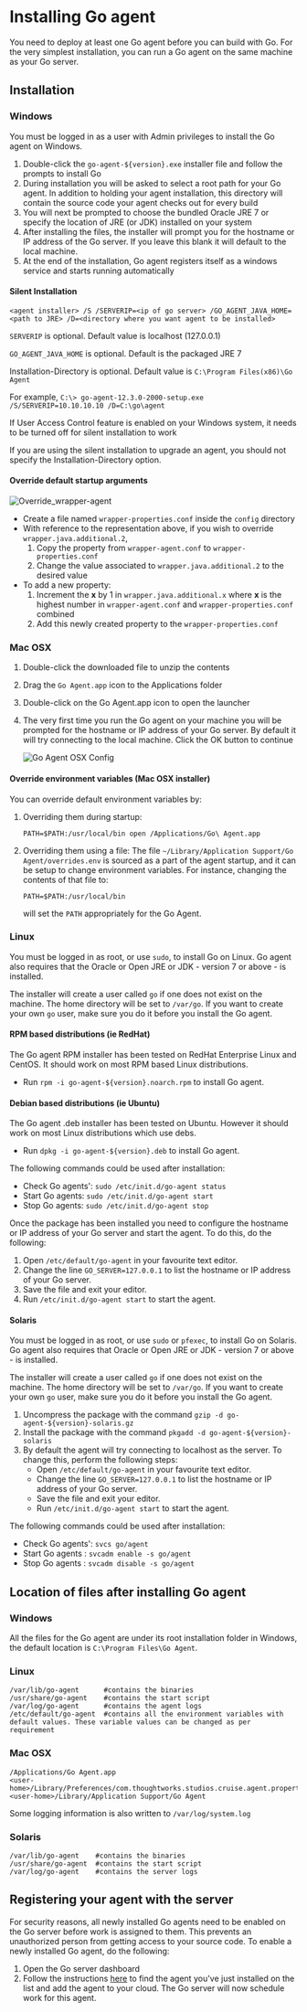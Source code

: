 # Installing Go agent

You need to deploy at least one Go agent before you can build with Go. For the very simplest installation, you can run a Go agent on the same machine as your Go server.

## Installation

### Windows

You must be logged in as a user with Admin privileges to install the Go agent on Windows.

1.  Double-click the ```go-agent-${version}.exe``` installer file and follow the prompts to install Go
2.  During installation you will be asked to select a root path for your Go agent. In addition to holding your agent installation, this directory will contain the source code your agent checks out for every build
3.  You will next be prompted to choose the bundled Oracle JRE 7 or specify the location of JRE (or JDK) installed on your system
4.  After installing the files, the installer will prompt you for the hostname or IP address of the Go server. If you leave this blank it will default to the local machine.
5.  At the end of the installation, Go agent registers itself as a windows service and starts running automatically

#### Silent Installation

``` {.code}
<agent installer> /S /SERVERIP=<ip of go server> /GO_AGENT_JAVA_HOME=<path to JRE> /D=<directory where you want agent to be installed>
```

```SERVERIP``` is optional. Default value is localhost (127.0.0.1)

```GO_AGENT_JAVA_HOME``` is optional. Default is the packaged JRE 7

Installation-Directory is optional. Default value is ```C:\Program Files(x86)\Go Agent```

For example, ```C:\> go-agent-12.3.0-2000-setup.exe /S/SERVERIP=10.10.10.10 /D=C:\go\agent```

If User Access Control feature is enabled on your Windows system, it needs to be turned off for silent installation to work

If you are using the silent installation to upgrade an agent, you should not specify the Installation-Directory option.

#### Override default startup arguments

![Override_wrapper-agent](../resources/images/windows-agent-startup-config-cascade.png)

-   Create a file named ```wrapper-properties.conf``` inside the ```config``` directory
-   With reference to the representation above, if you wish to override ```wrapper.java.additional.2```,
    1.  Copy the property from ```wrapper-agent.conf``` to ```wrapper-properties.conf```
    2.  Change the value associated to ```wrapper.java.additional.2``` to the desired value
-   To add a new property:
    1.  Increment the **x** by 1 in ```wrapper.java.additional.x``` where **x** is the highest number in ```wrapper-agent.conf``` and ```wrapper-properties.conf``` combined
    2.  Add this newly created property to the ```wrapper-properties.conf```

### Mac OSX

1.  Double-click the downloaded file to unzip the contents
2.  Drag the ```Go Agent.app``` icon to the Applications folder
3.  Double-click on the Go Agent.app icon to open the launcher
4.  The very first time you run the Go agent on your machine you will be prompted for the hostname or IP address of your Go server. By default it will try connecting to the local machine. Click the OK button to continue

    ![Go Agent OSX Config](../resources/images/cruise_agent_osx_config.png)

#### Override environment variables (Mac OSX installer)

You can override default environment variables by:

1. Overriding them during startup:

    ``` {.code}
    PATH=$PATH:/usr/local/bin open /Applications/Go\ Agent.app
    ```

2. Overriding them using a file: The file ```~/Library/Application Support/Go Agent/overrides.env``` is sourced as a part of
   the agent startup, and it can be setup to change environment variables. For instance, changing the contents of that
   file to:

    ``` {.code}
    PATH=$PATH:/usr/local/bin
    ```

    will set the ```PATH``` appropriately for the Go Agent.

### Linux

 You must be logged in as root, or use ```sudo```, to install Go on Linux. Go agent also requires that the Oracle or Open JRE or JDK - version 7 or above - is installed.

 The installer will create a user called ```go``` if one does not exist on the machine. The home directory will be set to ```/var/go```. If you want to create your own ```go``` user, make sure you do it before you install the Go agent.

#### RPM based distributions (ie RedHat)

The Go agent RPM installer has been tested on RedHat Enterprise Linux and CentOS. It should work on most RPM based Linux distributions.

- Run ```rpm -i go-agent-${version}.noarch.rpm``` to install Go agent.

#### Debian based distributions (ie Ubuntu)

The Go agent .deb installer has been tested on Ubuntu. However it should work on most Linux distributions which use debs.

- Run ```dpkg -i go-agent-${version}.deb``` to install Go agent.

The following commands could be used after installation:

-   Check Go agents': ```sudo /etc/init.d/go-agent status```
-   Start Go agents: ```sudo /etc/init.d/go-agent start```
-   Stop Go agents: ```sudo /etc/init.d/go-agent stop```

Once the package has been installed you need to configure the hostname or IP address of your Go server and start the agent. To do this, do the
following:

1.  Open ```/etc/default/go-agent``` in your favourite text editor.
2.  Change the line ```GO_SERVER=127.0.0.1``` to list the hostname or IP address of your Go server.
3.  Save the file and exit your editor.
4.  Run ```/etc/init.d/go-agent start``` to start the agent.

#### Solaris

You must be logged in as root, or use ```sudo``` or ```pfexec```, to install Go on Solaris. Go agent also requires that Oracle or Open JRE or JDK - version 7 or above - is installed.

The installer will create a user called ```go``` if one does not exist on the machine. The home directory will be set to ```/var/go```. If you want to create your own ```go``` user, make sure you do it before you install the Go agent.

1.  Uncompress the package with the command ```gzip -d go-agent-${version}-solaris.gz```
2.  Install the package with the command ```pkgadd -d go-agent-${version}-solaris```
3.  By default the agent will try connecting to localhost as the server.
    To change this, perform the following steps:
    - Open ```/etc/default/go-agent``` in your favourite text editor.
    - Change the line ```GO_SERVER=127.0.0.1``` to list the hostname or IP address of your Go server.
    - Save the file and exit your editor.
    - Run ```/etc/init.d/go-agent start``` to start the agent.


The following commands could be used after installation:

-   Check Go agents': ```svcs go/agent```
-   Start Go agents : ```svcadm enable -s go/agent```
-   Stop Go agents : ```svcadm disable -s go/agent```

## Location of files after installing Go agent

### Windows

All the files for the Go agent are under its root installation folder in Windows, the default location is ```C:\Program Files\Go Agent```.

### Linux

``` {.code}
/var/lib/go-agent      #contains the binaries
/usr/share/go-agent    #contains the start script
/var/log/go-agent      #contains the agent logs
/etc/default/go-agent  #contains all the environment variables with default values. These variable values can be changed as per requirement
```

### Mac OSX

``` {.code}
/Applications/Go Agent.app
<user-home>/Library/Preferences/com.thoughtworks.studios.cruise.agent.properties
<user-home>/Library/Application Support/Go Agent
```

Some logging information is also written to ```/var/log/system.log```

### Solaris

``` {.code}
/var/lib/go-agent    #contains the binaries
/usr/share/go-agent  #contains the start script
/var/log/go-agent    #contains the server logs
```

## Registering your agent with the server

For security reasons, all newly installed Go agents need to be enabled on the Go server before work is assigned to them. This prevents an unauthorized person from getting access to your source code. To enable a newly installed Go agent, do the following:

1.  Open the Go server dashboard
2.  Follow the instructions [here](../configuration/managing_a_build_cloud.md) to find the agent you've just installed on the list and add the agent to your cloud. The Go server will now schedule work for this agent.
